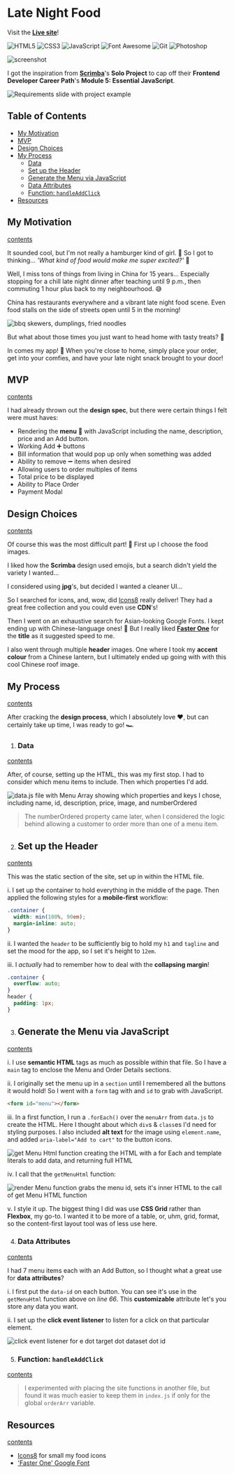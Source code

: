 # Late Night Food

Visit the **[Live site]()**!

<p>
   <img src="https://img.shields.io/badge/HTML5-E34F26.svg?style=for-the-badge&logo=HTML5&logoColor=white" title="HTML5" alt="HTML5">
   <img src="https://img.shields.io/badge/CSS3-1572B6.svg?style=for-the-badge&logo=CSS3&logoColor=white" title="CSS3" alt="CSS3">
   <img src="https://img.shields.io/badge/JavaScript-F7DF1E.svg?style=for-the-badge&logo=JavaScript&logoColor=black" title="JavaScript" alt="JavaScript">
   <img src="https://img.shields.io/badge/Font%20Awesome-528DD7.svg?style=for-the-badge&logo=Font-Awesome&logoColor=white" title="Font Awesome" alt="Font Awesome">
   <img src="https://img.shields.io/badge/Git-F05032.svg?style=for-the-badge&logo=Git&logoColor=white" title="Git" alt="Git">
   <img src="https://img.shields.io/badge/Adobe%20Photoshop-31A8FF.svg?style=for-the-badge&logo=Adobe-Photoshop&logoColor=white" title="Photoshop" alt="Photoshop">
</p>

![screenshot](screenshots/order-details.gif)

I got the inspiration from **[Scrimba](https://scrimba.com/)**'s **Solo Project** to cap off their **Frontend Developer Career Path**'s **Module 5: Essential JavaScript**.

![Requirements slide with project example](/screenshots/Scrimba-requirements.png)

## Table of Contents

- [My Motivation](https://github.com/JoleneKearse/Late-Night-Food-Ordering-App#my-motivation)
- [MVP](https://github.com/JoleneKearse/Late-Night-Food-Ordering-App#mvp)
- [Design Choices](https://github.com/JoleneKearse/Late-Night-Food-Ordering-App#design-choices)
- [My Process](https://github.com/JoleneKearse/Late-Night-Food-Ordering-App#my-process)
  - [Data](https://github.com/JoleneKearse/Late-Night-Food-Ordering-App#data)
  - [Set up the Header](https://github.com/JoleneKearse/Late-Night-Food-Ordering-App#set-up-the-header)
  - [Generate the Menu via JavaScript](https://github.com/JoleneKearse/Late-Night-Food-Ordering-App#generate-the-menu-via-javascript)
  - [Data Attributes](https://github.com/JoleneKearse/Late-Night-Food-Ordering-App#data-attributes)
  - [Function: `handleAddClick`](https://github.com/JoleneKearse/Late-Night-Food-Ordering-App#function-handleaddclick)
- [Resources](https://github.com/JoleneKearse/Late-Night-Food-Ordering-App#resources)

## My Motivation

[contents](https://github.com/JoleneKearse/Late-Night-Food-Ordering-App#table-of-contents)

It sounded cool, but I'm not really a hamburger kind of girl. 🍔 So I got to thinking... _'What kind of food would make me super excited?'_ 🤔

Well, I miss tons of things from living in China for 15 years... Especially stopping for a chill late night dinner after teaching until 9 p.m., then commuting 1 hour plus back to my neighbourhood. 😅

China has restaurants everywhere and a vibrant late night food scene. Even food stalls on the side of streets open until 5 in the morning!

![bbq skewers, dumplings, fried noodles](/screenshots/street-food.png)

But what about those times you just want to head home with tasty treats? 🥡

In comes my app! 📱 When you're close to home, simply place your order, get into your comfies, and have your late night snack brought to your door!

## MVP

[contents](https://github.com/JoleneKearse/Late-Night-Food-Ordering-App#table-of-contents)

I had already thrown out the **design spec**, but there were certain things I felt were must haves:

- Rendering the **menu** 🍜 with JavaScript including the name, description, price and an Add button.
- Working Add ➕ buttons
- Bill information that would pop up only when something was added
- Ability to remove ➖ items when desired
- Allowing users to order multiples of items
- Total price to be displayed
- Ability to Place Order
- Payment Modal

## Design Choices

[contents](https://github.com/JoleneKearse/Late-Night-Food-Ordering-App#table-of-contents)

Of course this was the most difficult part! 🤣 First up I choose the food images.

I liked how the **Scrimba** design used emojis, but a search didn't yield the variety I wanted...

I considered using **jpg**'s, but decided I wanted a cleaner UI...

So I searched for icons, and, wow, did [Icons8](https://icons8.com/) really deliver! They had a great free collection and you could even use **CDN**'s!

Then I went on an exhaustive search for Asian-looking Google Fonts. I kept ending up with Chinese-language ones! 🤣 But I really liked **[Faster One](https://fonts.google.com/specimen/Faster+One?query=faster+one)** for the **title** as it suggested speed to me.

I also went through multiple **header** images. One where I took my **accent colour** from a Chinese lantern, but I ultimately ended up going with with this cool Chinese roof image.

## My Process

[contents](https://github.com/JoleneKearse/Late-Night-Food-Ordering-App#table-of-contents)

After cracking the **design process**, which I absolutely love ❤️, but can certainly take up time, I was ready to go! 🏎️

1. ### Data

[contents](https://github.com/JoleneKearse/Late-Night-Food-Ordering-App#table-of-contents)

After, of course, setting up the HTML, this was my first stop. I had to consider which menu items to include. Then which properties I'd add.

![data.js file with Menu Array showing which properties and keys I chose, including name, id, description, price, image, and numberOrdered](/screenshots/data.png)

> The numberOrdered property came later, when I considered the logic behind allowing a customer to order more than one of a menu item.

2. ## Set up the Header

[contents](https://github.com/JoleneKearse/Late-Night-Food-Ordering-App#table-of-contents)

This was the static section of the site, set up in within the HTML file.

i. I set up the container to hold everything in the middle of the page. Then applied the following styles for a **mobile-first** workflow:

```css
.container {
  width: min(100%, 90em);
  margin-inline: auto;
}
```

ii. I wanted the `header` to be sufficiently big to hold my `h1` and `tagline` and set the mood for the app, so I set it's height to `12em`.

iii. I _actually_ had to remember how to deal with the **collapsing margin**!

```css
.container {
  overflow: auto;
}
header {
  padding: 1px;
}
```

3. ## Generate the Menu via JavaScript

[contents](https://github.com/JoleneKearse/Late-Night-Food-Ordering-App#table-of-contents)

i. I use **semantic HTML** tags as much as possible within that file. So I have a `main` tag to enclose the Menu and Order Details sections.

ii. I originally set the menu up in a `section` until I remembered all the buttons it would hold! So I went with a `form` tag with and `id` to grab with JavaScript.

```html
<form id="menu"></form>
```

iii. In a first function, I run a `.forEach()` over the `menuArr` from `data.js` to create the HTML. Here I thought about which `div`s & `class`es I'd need for styling purposes. I also included **alt text** for the image using `element.name`, and added `aria-label="Add to cart"` to the button icons.

![get Menu Html function creating the HTML with a for Each and template literals to add data, and returning full HTML](screenshots/menuHTML.png)

iv. I call that the `getMenuHtml` function:

![render Menu function grabs the menu id, sets it's inner HTML to the call of get Menu HTML function](screenshots/renderMenu.png)

v. I style it up. The biggest thing I did was use **CSS Grid** rather than **Flexbox**, my go-to. I wanted it to be more of a table, or, uhm, grid, format, so the content-first layout tool was of less use here.

4. ### Data Attributes

[contents](https://github.com/JoleneKearse/Late-Night-Food-Ordering-App#table-of-contents)

I had 7 menu items each with an Add Button, so I thought what a great use for **data attributes**?

i. I first put the `data-id` on each button. You can see it's use in the `getMenuHtml` function above on _line 66_. This **customizable** attribute let's you store any data you want.

ii. I set up the **click event listener** to listen for a click on that particular element.

![click event listener for e dot target dot dataset dot id](screenshots/event-listener-add-id.png)

5. ### Function: `handleAddClick`

[contents](https://github.com/JoleneKearse/Late-Night-Food-Ordering-App#table-of-contents)

> I experimented with placing the site functions in another file, but found it was much easier to keep them in `index.js` if only for the global `orderArr` variable.

## Resources

[contents](https://github.com/JoleneKearse/Late-Night-Food-Ordering-App#table-of-contents)

- [Icons8](https://icons8.com/) for small my food icons
- ['Faster One' Google Font](https://fonts.google.com/specimen/Faster+One?query=faster+one)
